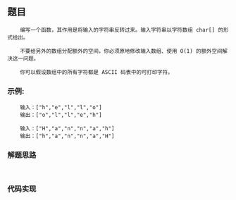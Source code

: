 ## 题目
```
    编写一个函数，其作用是将输入的字符串反转过来。输入字符串以字符数组 char[] 的形式给出。

    不要给另外的数组分配额外的空间，你必须原地修改输入数组、使用 O(1) 的额外空间解决这一问题。

    你可以假设数组中的所有字符都是 ASCII 码表中的可打印字符。
```

### 示例:
```
    输入：["h","e","l","l","o"]
    输出：["o","l","l","e","h"]

    输入：["H","a","n","n","a","h"]
    输出：["h","a","n","n","a","H"]
```

### 解题思路
```
   
```

### 代码实现
```
   
   
   
   
```